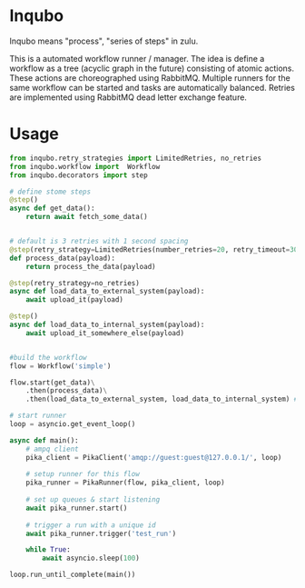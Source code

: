 Inqubo
============

Inqubo means "process", "series of steps" in zulu.

This is a automated workflow runner / manager.
The idea is define a workflow as a tree (acyclic graph in the future) consisting of atomic actions.
These actions are choreographed using RabbitMQ.
Multiple runners for the same workflow can be started and tasks are automatically balanced.
Retries are implemented using RabbitMQ dead letter exchange feature.


Usage
============

```python
from inqubo.retry_strategies import LimitedRetries, no_retries
from inqubo.workflow import  Workflow
from inqubo.decorators import step

# define stome steps
@step()
async def get_data():
    return await fetch_some_data()


# default is 3 retries with 1 second spacing
@step(retry_strategy=LimitedRetries(number_retries=20, retry_timeout=300))
def process_data(payload):
    return process_the_data(payload)

@step(retry_strategy=no_retries)
async def load_data_to_external_system(payload):
    await upload_it(payload)

@step()
async def load_data_to_internal_system(payload):
    await upload_it_somewhere_else(payload)


#build the workflow
flow = Workflow('simple')

flow.start(get_data)\
    .then(process_data)\
    .then(load_data_to_external_system, load_data_to_internal_system) # two tasks in parallel

# start runner
loop = asyncio.get_event_loop()

async def main():
    # ampq client
    pika_client = PikaClient('amqp://guest:guest@127.0.0.1/', loop)
    
    # setup runner for this flow
    pika_runner = PikaRunner(flow, pika_client, loop)
    
    # set up queues & start listening
    await pika_runner.start()
    
    # trigger a run with a unique id
    await pika_runner.trigger('test_run')

    while True:
        await asyncio.sleep(100)

loop.run_until_complete(main())
```
